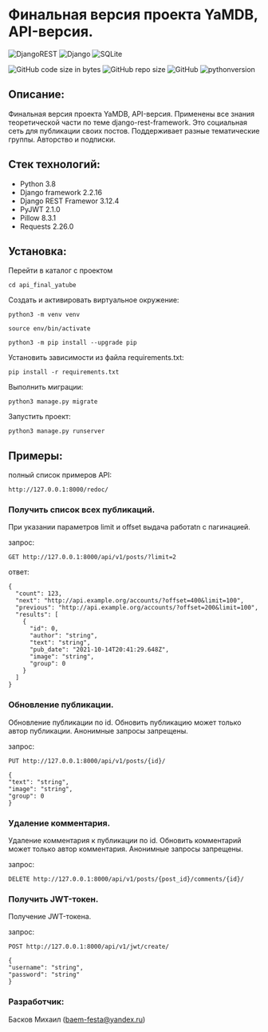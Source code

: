 # Финальная версия проекта YaMDB, API-версия.

![DjangoREST](https://img.shields.io/badge/DJANGO-REST-ff1709?style=for-the-badge&logo=django&logoColor=white&color=ff1709&labelColor=gray)
![Django](https://img.shields.io/badge/django-%23092E20.svg?style=for-the-badge&logo=django&logoColor=white)
![SQLite](https://img.shields.io/badge/sqlite-%2307405e.svg?style=for-the-badge&logo=sqlite&logoColor=white)

![GitHub code size in bytes](https://img.shields.io/github/languages/code-size/Straga33/api_final_yatube)
![GitHub repo size](https://img.shields.io/github/repo-size/Straga33/api_final_yatube)
![GitHub](https://img.shields.io/github/license/Straga33/api_final_yatube)
![pythonversion](https://img.shields.io/badge/python-%3E%3D3.7-blue)

## Описание:

Финальная версия проекта YaMDB, API-версия. Применены все знания теоретической части по теме django-rest-framework. Это социальная сеть для публикации своих постов. Поддерживает разные тематические группы. Авторство и подписки.  

## Стек технологий:

* Python 3.8
* Django framework 2.2.16
* Django REST Framewor 3.12.4
* PyJWT 2.1.0
* Pillow 8.3.1
* Requests 2.26.0

## Установка:

Перейти в каталог с проектом

```
cd api_final_yatube
```

Cоздать и активировать виртуальное окружение:

```
python3 -m venv venv
```

```
source env/bin/activate
```

```
python3 -m pip install --upgrade pip
```

Установить зависимости из файла requirements.txt:

```
pip install -r requirements.txt
```

Выполнить миграции:

```
python3 manage.py migrate
```

Запустить проект:

```
python3 manage.py runserver
```

## Примеры:

полный список примеров API: 
```
http://127.0.0.1:8000/redoc/
```

### Получить список всех публикаций. 

При указании параметров limit и offset выдача работаtn с пагинацией.

запрос:

```
GET http://127.0.0.1:8000/api/v1/posts/?limit=2
```

ответ:
```
{
  "count": 123,
  "next": "http://api.example.org/accounts/?offset=400&limit=100",
  "previous": "http://api.example.org/accounts/?offset=200&limit=100",
  "results": [
    {
      "id": 0,
      "author": "string",
      "text": "string",
      "pub_date": "2021-10-14T20:41:29.648Z",
      "image": "string",
      "group": 0
    }
  ]
}
```

### Обновление публикации. 

Обновление публикации по id. Обновить публикацию может только автор публикации. Анонимные запросы запрещены.

запрос:

```
PUT http://127.0.0.1:8000/api/v1/posts/{id}/

{
"text": "string",
"image": "string",
"group": 0
}
```

### Удаление комментария.

Удаление комментария к публикации по id. Обновить комментарий может только автор комментария. Анонимные запросы запрещены.

запрос:

```
DELETE http://127.0.0.1:8000/api/v1/posts/{post_id}/comments/{id}/
```

### Получить JWT-токен.

Получение JWT-токена.

запрос:

```
POST http://127.0.0.1:8000/api/v1/jwt/create/

{
"username": "string",
"password": "string"
}
```

### Разработчик:

Басков Михаил (baem-festa@yandex.ru)

